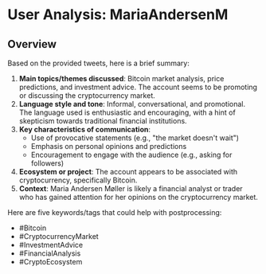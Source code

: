 # User Analysis: MariaAndersenM

## Overview

Based on the provided tweets, here is a brief summary:

1. **Main topics/themes discussed**: Bitcoin market analysis, price predictions, and investment advice. The account seems to be promoting or discussing the cryptocurrency market.
2. **Language style and tone**: Informal, conversational, and promotional. The language used is enthusiastic and encouraging, with a hint of skepticism towards traditional financial institutions.
3. **Key characteristics of communication**:
	* Use of provocative statements (e.g., "the market doesn't wait")
	* Emphasis on personal opinions and predictions
	* Encouragement to engage with the audience (e.g., asking for followers)
4. **Ecosystem or project**: The account appears to be associated with cryptocurrency, specifically Bitcoin.
5. **Context**: Maria Andersen Møller is likely a financial analyst or trader who has gained attention for her opinions on the cryptocurrency market.

Here are five keywords/tags that could help with postprocessing:

* #Bitcoin
* #CryptocurrencyMarket
* #InvestmentAdvice
* #FinancialAnalysis
* #CryptoEcosystem